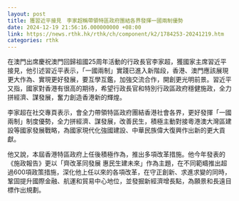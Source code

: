 ```yaml
---
layout: post
title: 獲習近平接見　李家超稱帶領特區政府團結各界發揮一國兩制優勢
date: 2024-12-19 21:56:16.000000000 +08:00
link: https://news.rthk.hk/rthk/ch/component/k2/1784253-20241219.htm
categories: rthk
---
```


在澳門出席慶祝澳門回歸祖國25周年活動的行政長官李家超，獲國家主席習近平接見，他引述習近平表示，「一國兩制」實踐已進入新階段，香港、澳門應該展現更大作為、實現更好發展，要互學互鑑，加強交流合作，開創更光明前景。習近平又指，國家對香港有很高的期待，希望行政長官和特別行政區政府穩健施政，全力拼經濟、謀發展，奮力創造香港新的輝煌。

李家超在社交專頁表示，會全力帶領特區政府團結香港社會各界，更好發揮「一國兩制」制度優勢，全力拼經濟、謀發展，改善民生，積極主動對接粵港澳大灣區建設等國家發展戰略，為國家現代化強國建設、中華民族偉大復興作出新的更大貢獻。

他又說，本屆香港特區政府上任後積極作為，推出多項改革措施。他今年發表的《施政報告》更以「齊改革同發展 惠民生建未來」作為主題，在不同範疇推出超過600項政策措施，深化他上任以來的各項改革，在守正創新、求進求變的同時，鞏固提升國際金融、航運和貿易中心地位，並發掘新經濟增長點，為願景和長遠目標作出規劃。
